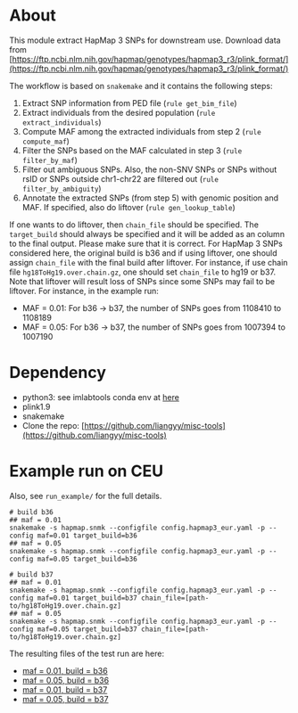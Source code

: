 # About

This module extract HapMap 3 SNPs for downstream use.
Download data from [https://ftp.ncbi.nlm.nih.gov/hapmap/genotypes/hapmap3_r3/plink_format/](https://ftp.ncbi.nlm.nih.gov/hapmap/genotypes/hapmap3_r3/plink_format/)

The workflow is based on `snakemake` and it contains the following steps:
1. Extract SNP information from PED file (`rule get_bim_file`)
2. Extract individuals from the desired population (`rule extract_individuals`)
3. Compute MAF among the extracted individuals from step 2 (`rule compute_maf`)
4. Filter the SNPs based on the MAF calculated in step 3 (`rule filter_by_maf`)
5. Filter out ambiguous SNPs. Also, the non-SNV SNPs or SNPs without rsID or SNPs outside chr1-chr22 are filtered out (`rule filter_by_ambiguity`)
6. Annotate the extracted SNPs (from step 5) with genomic position and MAF. If specified, also do liftover (`rule gen_lookup_table`)

If one wants to do liftover, then `chain_file` should be specified.
The `target_build` should always be specified and it will be added as an column to the final output. 
Please make sure that it is correct. 
For HapMap 3 SNPs considered here, the original build is b36 and if using liftover, one should assign `chain_file` with the final build after liftover. 
For instance, if use chain file `hg18ToHg19.over.chain.gz`, one should set `chain_file` to hg19 or b37.
Note that liftover will result loss of SNPs since some SNPs may fail to be liftover.
For instance, in the example run:
* MAF = 0.01: For b36 -> b37, the number of SNPs goes from 1108410 to 1108189 
* MAF = 0.05: For b36 -> b37, the number of SNPs goes from 1007394 to 1007190

# Dependency 

* python3: see imlabtools conda env at [here](https://github.com/hakyimlab/MetaXcan#example-conda-environment-setup)
* plink1.9
* snakemake
* Clone the repo: [https://github.com/liangyy/misc-tools](https://github.com/liangyy/misc-tools)

# Example run on CEU

Also, see `run_example/` for the full details.

```
# build b36
## maf = 0.01
snakemake -s hapmap.snmk --configfile config.hapmap3_eur.yaml -p --config maf=0.01 target_build=b36
## maf = 0.05
snakemake -s hapmap.snmk --configfile config.hapmap3_eur.yaml -p --config maf=0.05 target_build=b36

# build b37
## maf = 0.01
snakemake -s hapmap.snmk --configfile config.hapmap3_eur.yaml -p --config maf=0.01 target_build=b37 chain_file=[path-to/hg18ToHg19.over.chain.gz]
## maf = 0.05
snakemake -s hapmap.snmk --configfile config.hapmap3_eur.yaml -p --config maf=0.05 target_build=b37 chain_file=[path-to/hg18ToHg19.over.chain.gz]
```

The resulting files of the test run are here: 
* [maf = 0.01, build = b36](https://uchicago.box.com/s/n6oqakmu8g2unsspa5z1fyr8dn060o8b)
* [maf = 0.05, build = b36](https://uchicago.box.com/s/t1ock2xoyanun9umlkwkifvkjy1vda32)
* [maf = 0.01, build = b37](https://uchicago.box.com/s/junrcgxwpuyck03r6gq88j9b18g18vf5)
* [maf = 0.05, build = b37](https://uchicago.box.com/s/sj0xsd0wbvty9dgxx0jewjw0tnd8aoch) 


